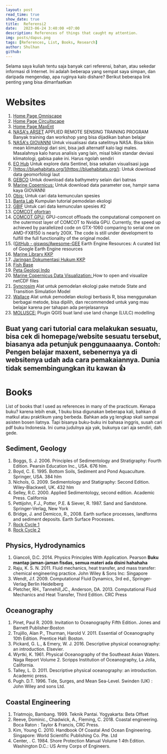 ```yaml
---
layout: post
read_time: true
show_date: true
title:  Referensi2
date:   2023-06-24 3:40:00 +07:00
description: References of things that caught my attention.
img: posts/dapus.png 
tags: [References, List, Books, Research]
author: Shulhan
github: 
---
```



Selama saya kuliah tentu saja banyak cari referensi, bahan, atau sekedar informasi di Internet. 
Ini adalah beberapa yang sempat saya simpan, dan daripada mengendap, apa ruginya kalo dishare?
Berikut beberapa link penting yang bisa dimanfaatkan  


# Websites
1. [Home Page Omniscape](https://docs.circuitscape.org/Omniscape.jl/stable/)
2. [Home Page Circuitscape](https://circuitscape.org/)
3. [Home Page MaxEnt](https://biodiversityinformatics.amnh.org/open_source/maxent/)
4. [NASA's ARSET](https://appliedsciences.nasa.gov/what-we-do/capacity-building/arset) APPLIED REMOTE SENSING TRAINING PROGRAM Banyak training dan workshop yang bisa dijadikan bahan belajar
5. [NASA's GIOVANNI](https://giovanni.gsfc.nasa.gov/giovanni/) Untuk visualisasi data satelitnya NASA. Bisa bikin mean klimatologi dari sini, bisa jadi alternatif kalo lagi males. Masalahnya kalo harus analisis yang lain, misal bikin standar deviasi klimatologi, gabisa pake ini. Harus ngolah sendiri
6. [EO Hub](https://apps.sentinel-hub.com/eo-browser/) Untuk explore data Sentinel, bisa sekalian visualisasi juga
7. [https://bluehabitats.org/](https://bluehabitats.org/): Untuk download data geomorfologi laut
8. [GEBCO](https://download.gebco.net/) Untuk download data bathymetry selain dari batnas
9. [Marine Copernicus:](https://data.marine.copernicus.eu/viewer/expert?) Untuk download data parameter ose, hampir sama kaya GIOVANNI
10. [Obis:](https://mapper.obis.org/) Untuk cari data kemunculan spesies
11. [Banta Lab](https://sites.google.com/site/thebantalab/tutorials?pli=1) Kumpulan tutorial pemodelan ekologi
12. [GBIF](https://www.gbif.org/occurrence/map) Untuk cari data kemunculan spesies #2
13. [COMCOT gfortran](https://github.com/AndybnACT/comcot-gfortran)
14. [COMCOT GPU:](https://github.com/AndybnACT/GPU-comcot)  GPU-comcot offloads the computational component on the outermost layer of COMCOT to Nvidia GPU. Currently, the speed up achieved by parallelized code on GTX-1060 comparing to serial one on AMD-FX8150 is nearly 200X. The code is still under development to fulfill the full functionality of the original model.
15. ([GitHub - giswqs/Awesome-GEE](https://github.com/giswqs/Awesome-GEE) Earth Engine Resources: A curated list of Google Earth Engine resources
16. [Marine Library KKP](http://www.simila.kkp.go.id/knowledgerepository/)
17. [Jaringan Dokumentasi Hukum KKP](http://jdih.kkp.go.id/)
19. [Fish Base](https://www.fishbase.de/)
24. [Peta Geologi Indo](https://geoportal.esdm.go.id/geologi/)
25. [Marine Copernicus Data Visualization: ](https://help.marine.copernicus.eu/en/articles/4792430-how-to-open-and-visualize-netcdf-files) How to open and visualize netCDF files
26. [ Syncrosim](https://syncrosim.com/) Alat untuk pemodelan ekologi pake metode State and Transition Simulation Model
27. [Wallace](https://wallaceecomod.github.io/) Alat untuk pemodelan ekologi berbasis R, bisa menggunakan berbagai metode, bisa dipilih, dan recommended untuk yang mau belajar karena per tahapan ada penjelasannya
28. [MOLUSCE:](https://github.com/nextgis/qgis_molusce)  Plugin QGIS buat land use land change (LULC) modelling

Buat yang cari tutorial cara melakukan sesuatu, bisa cek di homepage/website sesuatu tersebut, biasanya ada petunjuk penggunaaanya. Contoh: Pengen belajar maxent, sebenernya ya di websitenya udah ada cara pemakaiannya. Dunia tidak semembingungkan itu kawan 👍
---  

# Books
List of books that I used as references in many of the practicum. Kenapa buku? karena lebih enak, 1 buku bisa digunakan beberapa kali, bahkan di matkul atau praktikum yang berbeda. Bahkan ada yg lengkap skali sampai asisten bosen liatnya. Tapi bisanya buku-buku ini bahasa inggris, susah cari pdf buku Indonesia. Ini cuma judulnya aja yak, bukunya cari aja sendiri, dah gede.

## Sediment, Geology
1. Boggs, S. J. 2006. Principles of Sedimentology and Stratigraphy: Fourth Edition. Pearsin Education Inc., USA. 676 hlm. 
2. Boyd, C. E. 1995. Bottom Soils, Sediment and Pond Aquaculture. Springer, USA. 384 hlm
3. Nichols, G. 2009. Sedimentology and Statigraphy: Second Edition. Wiley-Blackwell, UK. 432 hlm
4. Selley, R.C. 2000. Applied Sedimentology, second edition. Academic Press. California
5. Pettijohn, F.J., Potter, P.E. & Siever, R. 1987. Sand and Sandstone. Springer-Verlag, New York
6. Bridge, J. and Demicco, R., 2008. Earth surface processes, landforms and sediment deposits. Earth Surface Processes.
7. [Rock Cycle 1](https://www.geolsoc.org.uk/~/media/shared/documents/education%20and%20careers/Resources/FactSheets/Rock%20cycle%20factsheet%20draft%20KS2%20v2/Rock%20cycle%20factsheet%20FINAL.pdf?la=en)
8. [Rock Cycle 2](https://www.gvsu.edu/cms4/asset/E1327343-09F0-03FF-AA9032F47AD1EB9C/rock_cycle_graphic.pdf)
	
	
## Physics, Hydrodynamics
1. Giancoli, D.C. 2014. Physics Principles With Application. Pearson **Buku mantap jaman-jaman fisdas, semua materi ada disini hahahaha**
2. Raju, K. S. N. 2011. Fluid mechanics, heat transfer, and mass transfer: chemical engineering practice. John Wiley & Sons Inc: Singapore 
3. Wendt, J.f. 2009. Computational Fluid Dynamics, 3rd ed., Springer-Verlag Berlin Heidelberg
4. Pletcher, RH., Tannehill,JC., Anderson, DA. 2013. Computational Fluid Mechanics and Heat Transfer, Third Edition. CRC Press
	
	
## Oceanography
1. Pinet, Paul R. 2009. Invitation to Oceanography Fifth Edition. Jones and Barnett Publisher:Boston
2. Trujillo, Alan P., Thurman, Harold V. 2011. Essential of Oceanography 10th Edition. Prentice Hall: Boston.
3. Pickard, G. L., & Emery, W. J. 2016. Descriptive physical oceanography: an introduction. Elsevier.
4. Wyrtki, K. 1961. Physical Oceanography of the Southeast Asian Waters. Naga Report Volume 2.  Scripps Institution of Oceanography, La Jolla, California. 
5. Talley, L. D. 2011. Descriptive physical oceanography: an introduction. Academic press.
6. Pugh. D.T. 1996. Tide, Surges, and Mean Sea-Level. Swinden (UK) : John Wiley and sons Ltd.
	
	
## Coastal Engineering
1. Triatmojo, Bambang. 1999. Teknik Pantai. Yogyakarta: Beta Offset
2. Reeve, Dominic., Chadwick, A., Fleming, C. 2018. Coastal engineering. Boca Raton : Taylor & Francis, CRC Press.
3. Kim, Young C. 2010. Handbook Of Coastal And Ocean Engineering. Singapore: World Scientific Publishing Co. Pte. Ltd
4. Center, . C. 1984. Shore Protection Manual Volume 1 4th Edition. Washington D.C.: US Army Corps of Engineers.


